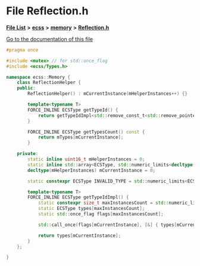 

# File Reflection.h

[**File List**](files.md) **>** [**ecss**](dir_194708e763cf312315c6b23555bce86f.md) **>** [**memory**](dir_3333283e221f8a8f53c5923bc4c386e0.md) **>** [**Reflection.h**](Reflection_8h.md)

[Go to the documentation of this file](Reflection_8h.md)


```C++
#pragma once

#include <mutex> // for std::once_flag
#include <ecss/Types.h>

namespace ecss::Memory {
    class ReflectionHelper {
    public:
        ReflectionHelper() : mCurrentInstance(mHelperInstances++) {}

        template<typename T>
        FORCE_INLINE ECSType getTypeId() {
            return getTypeIdImpl<std::remove_const_t<std::remove_pointer_t<std::remove_reference_t<T>>>>();
        }

        FORCE_INLINE ECSType getTypesCount() const {
            return mTypes[mCurrentInstance];
        }

    private:
        static inline uint16_t mHelperInstances = 0;
        static inline std::array<ECSType, std::numeric_limits<decltype(mHelperInstances)>::max()> mTypes;
        decltype(mHelperInstances) mCurrentInstance = 0;

        static constexpr ECSType INVALID_TYPE = std::numeric_limits<ECSType>::max();

        template<typename T>
        FORCE_INLINE ECSType getTypeIdImpl() {
            static constexpr size_t maxInstancesCount = std::numeric_limits<decltype(mHelperInstances)>::max();
            static ECSType types[maxInstancesCount];
            static std::once_flag flags[maxInstancesCount];

            std::call_once(flags[mCurrentInstance], [&] { types[mCurrentInstance] = mTypes[mCurrentInstance]++; });

            return types[mCurrentInstance];
        }
    };

}
```


